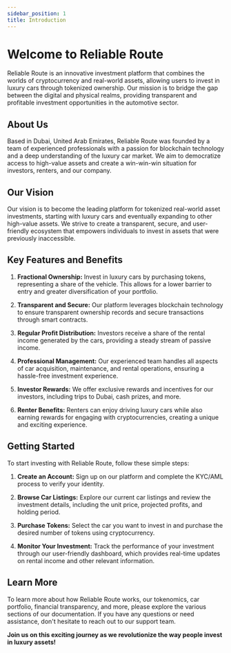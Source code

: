 ```yaml
---
sidebar_position: 1
title: Introduction
---
```


# Welcome to Reliable Route

Reliable Route is an innovative investment platform that combines the worlds of cryptocurrency and real-world assets, allowing users to invest in luxury cars through tokenized ownership. Our mission is to bridge the gap between the digital and physical realms, providing transparent and profitable investment opportunities in the automotive sector.

## About Us

Based in Dubai, United Arab Emirates, Reliable Route was founded by a team of experienced professionals with a passion for blockchain technology and a deep understanding of the luxury car market. We aim to democratize access to high-value assets and create a win-win-win situation for investors, renters, and our company.

## Our Vision

Our vision is to become the leading platform for tokenized real-world asset investments, starting with luxury cars and eventually expanding to other high-value assets. We strive to create a transparent, secure, and user-friendly ecosystem that empowers individuals to invest in assets that were previously inaccessible.

## Key Features and Benefits

1. **Fractional Ownership:** Invest in luxury cars by purchasing tokens, representing a share of the vehicle. This allows for a lower barrier to entry and greater diversification of your portfolio.

2. **Transparent and Secure:** Our platform leverages blockchain technology to ensure transparent ownership records and secure transactions through smart contracts.

3. **Regular Profit Distribution:** Investors receive a share of the rental income generated by the cars, providing a steady stream of passive income.

4. **Professional Management:** Our experienced team handles all aspects of car acquisition, maintenance, and rental operations, ensuring a hassle-free investment experience.

5. **Investor Rewards:** We offer exclusive rewards and incentives for our investors, including trips to Dubai, cash prizes, and more.

6. **Renter Benefits:** Renters can enjoy driving luxury cars while also earning rewards for engaging with cryptocurrencies, creating a unique and exciting experience.

## Getting Started

To start investing with Reliable Route, follow these simple steps:

1. **Create an Account:** Sign up on our platform and complete the KYC/AML process to verify your identity.

2. **Browse Car Listings:** Explore our current car listings and review the investment details, including the unit price, projected profits, and holding period.

3. **Purchase Tokens:** Select the car you want to invest in and purchase the desired number of tokens using cryptocurrency.

4. **Monitor Your Investment:** Track the performance of your investment through our user-friendly dashboard, which provides real-time updates on rental income and other relevant information.

## Learn More

To learn more about how Reliable Route works, our tokenomics, car portfolio, financial transparency, and more, please explore the various sections of our documentation. If you have any questions or need assistance, don't hesitate to reach out to our support team.

**Join us on this exciting journey as we revolutionize the way people invest in luxury assets!**